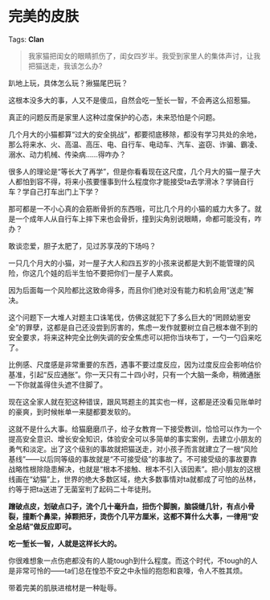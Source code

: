 # 完美的皮肤

Tags: **Clan**

> 我家猫把闺女的眼睛抓伤了，闺女四岁半。我受到家里人的集体声讨，让我把猫送走，我该怎么办?



趴地上玩，具体怎么玩？揪猫尾巴玩？

这根本没多大的事，人又不是傻瓜，自然会吃一堑长一智，不会再这么招惹猫。

真正的问题反而是家里人这种过度保护的心态，未来恐怕是个问题。

几个月大的小猫都算“过大的安全挑战”，都要彻底移除，都没有学习共处的余地，那么将来水、火、高温、高压、电、自行车、电动车、汽车、盗窃、诈骗、霸凌、溺水、动力机械、传染病……得咋办？

很多人的理论是“等长大了再学”，但是你看看现在这尺度，几个月大的猫一屋子大人都怕到容不得，将来小孩要懂事到什么程度你才能接受ta去学滑冰？学骑自行车？学自己打车出门上下学？

那可都是一不小心真的会筋断骨折的东西哦，可比几个月的小猫的威力大多了。就是一个成年人从自行车上摔下来也会骨折，撞到尖角别说眼睛，命都可能没有，咋办？

敢谈恋爱，胆子太肥了，见过苏享茂的下场吗？

一只几个月大的小猫，对一屋子大人和四五岁的小孩来说都是大到不能管理的风险，你这几个娃的后半生怕不要把你们一屋子人累疯。

因为后面每一个风险都比这致命得多，而且你们绝对没有能力和机会用“送走”解决。

这个问题下一大堆人对题主口诛笔伐，仿佛这就犯下了多么巨大的“罔顾幼崽安全”的罪孽，这都是自己还没尝到厉害的，焦虑一发作就要树立自己根本做不到的安全要求，将来这种完全比例失调的安全焦虑可以把你当块布丁，一勺一勺舀来吃了。

比例感、尺度感是非常重要的东西，遇事不要过度反应，因为过度反应会影响估价基准，引起“反应通胀”。你一天只有二十四小时，只有一个大脑一条命，稍微通胀一下你就盖得住头遮不住脚了。

现在这全家人就在犯这种错误，跟风骂题主的其实也一样，这都是还没看见账单时的豪爽，到时候帐单一来腿都要发软的。

这就不是什么大事。给猫磨磨爪子，给子女教育一下接受教训，恰恰可以作为一个提高安全意识、增长安全知识，体验安全可以多简单的事实案例，去建立小朋友的勇气和淡定。出了这个级别的事故就把猫送走，对小孩子而言就建立了一根“风险基线”——以后同等级的事故就是“不可接受级”的事故了。不可接受级的事故要靠战略性根除隐患解决，也就是“根本不接触、根本不引入该因素”。把小朋友的这根线画在“幼猫”上，世界的绝大多数区域，绝大多数事情对ta就都成了可怕的丛林，约等于把ta送进了无菌室判了起码二十年徒刑。

**蹭破点皮，划破点口子，流个几十毫升血，扭伤个脚腕，脑袋缝几针，有点小骨裂，撞断个鼻梁，掉颗把牙，烫伤个几平方厘米，这都不算什么大事，一律用“安全总结”做反应即可。**

**吃一堑长一智，人就是这样长大的。**

你很难想象一点伤疤都没有的人能tough到什么程度。而这个时代，不tough的人是非常可怜的——ta们总在惶恐不安之中永恒的抱怨和哀嚎，令人不胜其烦。

带着完美的肌肤进棺材是一种耻辱。



